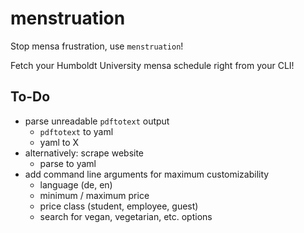 # menstruation
Stop mensa frustration, use `menstruation`!

Fetch your Humboldt University mensa schedule right from your CLI!

## To-Do
* parse unreadable `pdftotext` output
  * `pdftotext` to yaml
  * yaml to X
* alternatively: scrape website
  * parse to yaml
* add command line arguments for maximum customizability
  * language (de, en)
  * minimum / maximum price
  * price class (student, employee, guest)
  * search for vegan, vegetarian, etc. options
